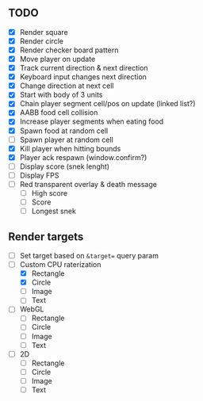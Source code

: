 ## TODO

- [x] Render square
- [x] Render circle
- [x] Render checker board pattern
- [x] Move player on update
- [x] Track current direction & next direction
- [x] Keyboard input changes next direction
- [x] Change direction at next cell
- [x] Start with body of 3 units
- [x] Chain player segment cell/pos on update (linked list?)
- [x] AABB food cell collision
- [x] Increase player segments when eating food
- [x] Spawn food at random cell
- [ ] Spawn player at random cell
- [x] Kill player when hitting bounds
- [x] Player ack respawn (window.confirm?)
- [ ] Display score (snek lenght)
- [ ] Display FPS
- [ ] Red transparent overlay & death message
    - [ ] High score
    - [ ] Score
    - [ ] Longest snek

## Render targets

- [ ] Set target based on `&target=` query param
- [ ] Custom CPU raterization
    - [x] Rectangle
    - [x] Circle
    - [ ] Image
    - [ ] Text
- [ ] WebGL
    - [ ] Rectangle
    - [ ] Circle
    - [ ] Image
    - [ ] Text
- [ ] 2D
    - [ ] Rectangle
    - [ ] Circle
    - [ ] Image
    - [ ] Text
